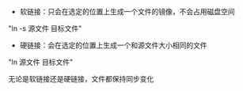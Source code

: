 + 软链接：只会在选定的位置上生成一个文件的镜像，不会占用磁盘空间

"ln -s 源文件 目标文件"

+ 硬链接：会在选定的位置上生成一个和源文件大小相同的文件

"ln 源文件 目标文件"

无论是软链接还是硬链接，文件都保持同步变化
